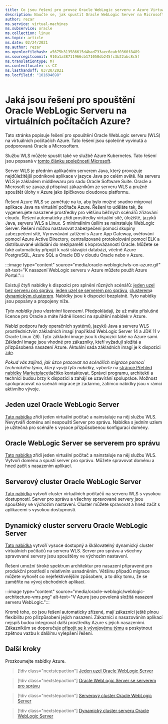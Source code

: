 ```yaml
---
title: Co jsou řešení pro provoz Oracle WebLogic serveru v Azure Virtual Machines
description: Naučte se, jak spustit Oracle WebLogic Server na Microsoft Azure Virtual Machines.
author: rezar
ms.service: virtual-machines
ms.subservice: oracle
ms.collection: linux
ms.topic: article
ms.date: 02/24/2021
ms.author: rezar
ms.openlocfilehash: a5675b313586615d4bad733aec6eabf0360f8489
ms.sourcegitcommit: 910a1a38711966cb171050db245fc3b22abc8c5f
ms.translationtype: MT
ms.contentlocale: cs-CZ
ms.lasthandoff: 03/20/2021
ms.locfileid: "101694698"
---
```

# <a name="what-are-solutions-for-running-oracle-weblogic-server-on-azure-virtual-machines"></a>Jaká jsou řešení pro spouštění Oracle WebLogic Serveru na virtuálních počítačích Azure?

Tato stránka popisuje řešení pro spouštění Oracle WebLogic serveru (WLS) na virtuálních počítačích Azure. Tato řešení jsou společně vyvinutá a podporovaná Oracle a Microsoftem.

Službu WLS můžete spustit také ve službě Azure Kubernetes. Tato řešení jsou popsaná v [tomto článku společnosti Microsoft](./weblogic-aks.md).

Server WLS je předním aplikačním serverem Java, který provozuje nejdůležitější podnikové aplikace v jazyce Java po celém světě. Na serveru WLS je základem middlewaru pro sadu Oracle Software Suite. Oracle a Microsoft se zavazují přispívat zákazníkům ze serveru WLS a pružně spouštět úlohy v Azure jako špičkovou cloudovou platformu.

Řešení Azure WLS se zaměřuje na to, aby bylo možné snadno migrovat aplikace Java na virtuální počítače Azure. Řešení to uděláte tak, že vygenerujete nasazené prostředky pro většinu běžných scénářů zřizování cloudu. Řešení automaticky zřídí prostředky virtuální sítě, úložiště, jazyků Java, serveru WLS a Linux. S minimálním úsilím se nainstaluje WebLogic Server. Řešení můžou nastavovat zabezpečení pomocí skupiny zabezpečení sítě, Vyrovnávání zatížení s Azure App Gateway, ověřování pomocí Azure Active Directory, centralizované protokolování pomocí ELK a distribuované ukládání do mezipaměti s koprovázaností Oracle. Můžete se také automaticky připojit k vaší stávající databázi, včetně Azure PostgreSQL, Azure SQL a Oracle DB v cloudu Oracle nebo v Azure. 

:::image type="content" source="media/oracle-weblogic/wls-on-azure.gif" alt-text="K nasazení WebLogic serveru v Azure můžete použít Azure Portal.":::

Existují čtyři nabídky k dispozici pro splnění různých scénářů: [jeden uzel bez serveru pro správu](https://portal.azure.com/#create/oracle.20191001-arm-oraclelinux-wls20191001-arm-oraclelinux-wls), [jeden uzel se serverem pro správu](https://portal.azure.com/#create/oracle.20191009-arm-oraclelinux-wls-admin20191009-arm-oraclelinux-wls-admin), [clusterem](https://portal.azure.com/#create/oracle.20191007-arm-oraclelinux-wls-cluster20191007-arm-oraclelinux-wls-cluster)a [dynamickým clusterem](https://portal.azure.com/#create/oracle.20191021-arm-oraclelinux-wls-dynamic-cluster20191021-arm-oraclelinux-wls-dynamic-cluster). Nabídky jsou k dispozici bezplatně. Tyto nabídky jsou popsány a propojeny níže.

_Tyto nabídky jsou vlastními licencemi_. Předpokládají, že už máte příslušné licence pro Oracle a máte řádně licenci na spuštění nabídek v Azure.

Nabízí podporu řady operačních systémů, jazyků Java a serveru WLS prostřednictvím základních imagí (například WebLogic Server 14 a JDK 11 v Oracle Linux 7,6). Tyto základní image jsou k dispozici také na Azure sami. Základní image jsou vhodné pro zákazníky, kteří vyžadují složitá a přizpůsobená nasazení Azure. Aktuální sada základních imagí je k dispozici [zde](https://azuremarketplace.microsoft.com/marketplace/apps?search=WebLogic%20Server%20Base%20Image&page=1).

_Pokud vás zajímá, jak úzce pracovat na scénářích migrace pomocí technického týmu, který vyvíjí tyto nabídky, [](https://azuremarketplace.microsoft.com/marketplace/apps/oracle.oraclelinux-wls-cluster?tab=Overview) vyberte_ na [stránce Přehled nabídky Marketplace](https://azuremarketplace.microsoft.com/marketplace/apps/oracle.oraclelinux-wls-cluster?tab=Overview)tlačítko kontaktovat. Správci programu, architekti a technici budou brzy k dispozici a zahájí se uzavírání spolupráce. Možnost spolupracovat na scénáři migrace je zadarmo, zatímco nabídky jsou v rámci aktivního vývoje.

## <a name="oracle-weblogic-server-single-node"></a>Jeden uzel Oracle WebLogic Server

[Tato nabídka](https://portal.azure.com/#create/oracle.20191001-arm-oraclelinux-wls20191001-arm-oraclelinux-wls) zřídí jeden virtuální počítač a nainstaluje na něj službu WLS. Nevytváří doménu ani nespouští Server pro správu. Nabídka s jedním uzlem je užitečná pro scénáře s vysoce přizpůsobenou konfigurací domény.

## <a name="oracle-weblogic-server-with-admin-server"></a>Oracle WebLogic Server se serverem pro správu

[Tato nabídka](https://portal.azure.com/#create/oracle.20191009-arm-oraclelinux-wls-admin20191009-arm-oraclelinux-wls-admin) zřídí jeden virtuální počítač a nainstaluje na něj službu WLS. Vytvoří doménu a spustí server pro správu. Můžete spravovat doménu a hned začít s nasazením aplikací.

## <a name="oracle-weblogic-server-cluster"></a>Serverový cluster Oracle WebLogic Server

[Tato nabídka](https://portal.azure.com/#create/oracle.20191007-arm-oraclelinux-wls-cluster20191007-arm-oraclelinux-wls-cluster) vytvoří cluster virtuálních počítačů na serveru WLS s vysokou dostupností. Server pro správu a všechny spravované servery jsou spouštěny ve výchozím nastavení. Cluster můžete spravovat a hned začít s aplikacemi s vysokou dostupností.

## <a name="oracle-weblogic-server-dynamic-cluster"></a>Dynamický cluster serveru Oracle WebLogic Server

[Tato nabídka](https://portal.azure.com/#create/oracle.20191021-arm-oraclelinux-wls-dynamic-cluster20191021-arm-oraclelinux-wls-dynamic-cluster) vytvoří vysoce dostupný a škálovatelný dynamický cluster virtuálních počítačů na serveru WLS. Server pro správu a všechny spravované servery jsou spouštěny ve výchozím nastavení.

Řešení umožní široké spektrum architektur pro nasazení připravené pro produkční prostředí s relativním usnadněním. Většinu případů migrace můžete vyhovět co nejefektivnějším způsobem, a to díky tomu, že se zaměříte na vývoj obchodních aplikací.

:::image type="content" source="media/oracle-weblogic/weblogic-architecture-vms.png" alt-text="V Azure jsou povolená složitá nasazení serveru WebLogic.":::

Kromě toho, co jsou řešení automaticky zřízené, mají zákazníci ještě plnou flexibilitu pro přizpůsobení jejich nasazení. Zákazníci s nasazováním aplikací nejspíš budou integrovat další prostředky Azure s jejich nasazeními. Zákazníkům se doporučuje [připojit se k vývojovému týmu](https://azuremarketplace.microsoft.com/marketplace/apps/oracle.oraclelinux-wls-cluster?tab=Overview) a poskytnout zpětnou vazbu k dalšímu vylepšení řešení.

## <a name="next-steps"></a>Další kroky

Prozkoumejte nabídky Azure.

> [!div class="nextstepaction"]
> [Jeden uzel Oracle WebLogic Server](https://portal.azure.com/#create/oracle.20191001-arm-oraclelinux-wls20191001-arm-oraclelinux-wls)

> [!div class="nextstepaction"]
> [Oracle WebLogic Server se serverem pro správu](https://portal.azure.com/#create/oracle.20191009-arm-oraclelinux-wls-admin20191009-arm-oraclelinux-wls-admin)

> [!div class="nextstepaction"]
> [Serverový cluster Oracle WebLogic Server](https://portal.azure.com/#create/oracle.20191007-arm-oraclelinux-wls-cluster20191007-arm-oraclelinux-wls-cluster)

> [!div class="nextstepaction"]
> [Dynamický cluster serveru Oracle WebLogic Server](https://portal.azure.com/#create/oracle.20191021-arm-oraclelinux-wls-dynamic-cluster20191021-arm-oraclelinux-wls-dynamic-cluster)
